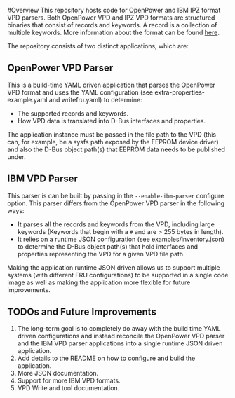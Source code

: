 #Overview
This repository hosts code for OpenPower and IBM IPZ format VPD parsers. Both
OpenPower VPD and IPZ VPD formats are structured binaries that consist of
records and keywords. A record is a collection of multiple keywords.
More information about the format can be found [here](https://www-355.ibm.com/systems/power/openpower/posting.xhtml?postingId=1D060729AC96891885257E1B0053BC95).

The repository consists of two distinct applications, which are:

## OpenPower VPD Parser
This is a build-time YAML driven application that parses the OpenPower VPD
format and uses the YAML configuration (see extra-properties-example.yaml and
writefru.yaml) to determine:
* The supported records and keywords.
* How VPD data is translated into D-Bus interfaces and properties.

The application instance must be passed in the file path to the VPD (this can,
for example, be a sysfs path exposed by the EEPROM device driver) and also the
D-Bus object path(s) that EEPROM data needs to be published under.

## IBM VPD Parser
This parser is can be built by passing in the `--enable-ibm-parser` configure
option. This parser differs from the OpenPower VPD parser in the following ways:
* It parses all the records and keywords from the VPD, including large keywords
(Keywords that begin with a `#` and are > 255 bytes in length).
* It relies on a runtime JSON configuration (see examples/inventory.json) to
determine the D-Bus object path(s) that hold interfaces and properties
representing the VPD for a given VPD file path.

Making the application runtime JSON driven allows us to support multiple systems
(with different FRU configurations) to be supported in a single code image as
well as making the application more flexible for future improvements.

## TODOs and Future Improvements
 1. The long-term goal is to completely do away with the build time YAML driven
configurations and instead reconcile the OpenPower VPD parser and the IBM VPD
parser applications into a single runtime JSON driven application.
 2. Add details to the README on how to configure and build the application.
 3. More JSON documentation.
 4. Support for more IBM VPD formats.
 5. VPD Write and tool documentation.

